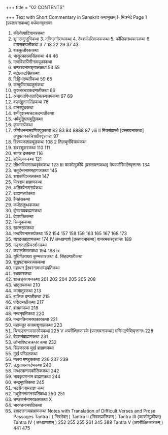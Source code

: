 +++
title = "02 CONTENTS"

+++
Text with Short Commentary in Sanskrit 
कथामुखम् 
I- मित्रभेदे 
Page 
1 
[प्रस्तावनाकथा] वर्धमानवृत्तान्तः 
1. कीलोत्पाटिवानरकथा 
2. शृगालदुन्दुभिकथा 3. दन्तिलगोरम्भकथा 4. देवशर्मपरिव्राजककथा 5. कौलिकरथकारकथा 6. वायसदम्पतीकथा 
3 
7 
18 
22 
29 
37 
43 
7. बककुलीरककथा 
8. भासुरकाख्यसिंहकथा 
44 
46 
9. मन्दविसर्पिणीनामयूकाकथा 
10. चण्डरवनामशृगालकथा 
53 
55 
11. मदोत्कटसिंहकथा 
12. टिट्टिभदम्पतीकथा 
59 
65 
13. कम्बुग्रीवाख्यकूमंकथा 
15. कुञ्जरचटकदम्पतीकथा 
66 
14. अनागतविधातादिमत्स्यत्त्रयकथा 
67 
69 
16. वज्रदंष्ट्रनामसिंहकथा 
76 
17. वानरयूथकथा 
18. शमीवृक्षस्थचटकदम्पतीकथा 
19. धर्मबुद्धिपापबुद्धिकथा 
20. कृष्णसर्पकथा 
21. जीर्णधननामवणिक्पुत्रकथा 
82 
83 
84 
8888 
87 
viii 
II मित्रसंप्राप्तौ 
[प्रस्तावनाकथा] लघुपतनकचित्रग्रीववृत्तान्तः 
97 
1. हिरण्यकताम्रचूडकथा 
108 
2 तिलचूर्णविक्रयकथा 
3. शबरशूकरकथा 
110 
111 
4. सागर दत्तकथा 
116 
5. सोमिलककथा 
121 
6. तीक्ष्णविषाणाख्यवृषभकथा 
123 
III काकोलूकीये 
[प्रस्तावनाकथा] मेघवर्णारिमर्दनवृत्तान्तः 
134 
1. चतुर्दन्तनाममहागजकथा 
145 
2. शशकपिञ्जलकथा 
147 
3. मित्रशमं ब्राह्मणकथा 
4. अतिदर्पनामसर्पकथा 
5. ब्राह्मणसर्पकथा 
6. हैमहंसकथा 
7. कपोतलुब्धककथा 
8. द्रोणाख्यब्राह्मणकथा 
9. देवशक्तिकथा 
10. सिम्मुककथा 
11. खरनखरकथा 
12. मन्दविषनामसर्पकथा 
152 
154 
157 
158 
159 
163 
165 
167 
168 
173 
13. यज्ञदत्तब्राह्मणकथा 
174 
IV लब्धप्रणाशे 
[प्रस्तावनाकथा] वानरमकरवृत्तान्तः 
189 
1. गङ्गदत्तप्रियदर्शनकथा 
2. करालकेसरकथा 
194 
198 
ix 
3. युधिष्ठिराख्य कुम्भकारकथा 4. सिंहदम्पतीकथा 
5. शुद्धपटनामरजककथा 
6. महाधन ईश्वरनामभाण्डपतिकथा 
7. रथकारकथा 
8. शालङ्कायनकथा 
201 
202 
204 
205 
205 
208 
9. भ्रातृतयकथा 
210 
10. कामातुरकथा 
213 
11. हालिक दम्पतीकथा 
215 
12. पक्षिदम्पतीकथा 
217 
13. ब्राह्मणकथा 
218 
14. नन्दनृपतिकथा 
220 
15. मन्दमतिनामरथकारकथा 
221 
16. महाचतुर काख्यशृगालकथा 
223 
17. चित्राङ्गनामसारमेयकथा 
225 
V अपरीक्षितकारके 
[प्रस्तावनाकथा] मणिभद्रश्रेष्ठिवृत्तान्तः 
228 
1. देवशर्मब्राह्मणकथा 
231 
2. लोभाविष्टचक्रधर कथा 
232 
3. सिंहकारक मूर्ख ब्राह्मणकथा 
4. मूर्ख पण्डितकथा 
5. मत्स्य मण्डूककथा 
236 
237 
239 
6. उद्धत्ताख्यगर्दभकथा 
240 
7. मन्थरकनामकौलिककथा 
242 
8. भावकृपणनाम ब्राह्मणकथा 
244 
9. चन्द्रभूपतिकथा 
245 
10. भद्रसेननामराज्ञः कथा 
11. मधुसेननामनरपतिकथा 
250 
251 
12. चण्डकर्मनामराक्षसकथा 
X 
13. भारण्डनामपक्षिकथा 
14. ब्रह्मदत्तनामब्राह्मणकथा 
Notes with Translation of Difficult Verses and Prose Passages 
Tantra I ( मित्रभेदम् ) 
Tantra II (मित्रसप्राप्तिकम् ) 
Tantra III (काकोलूकीयम्) 
Tantra IV ( लब्धप्रणाशम् ) 
252 
255 
255 
261 
345 
388 
Tantra V (अपरीक्षितकारकम् ) 
441 
475 